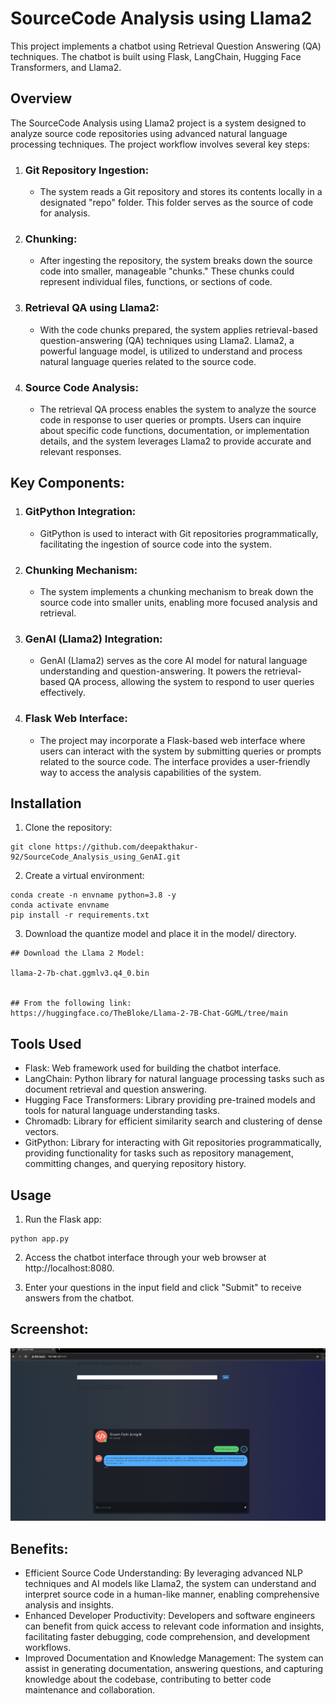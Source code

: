 # SourceCode Analysis using Llama2

This project implements a chatbot using Retrieval Question Answering (QA) techniques. The chatbot is built using Flask, LangChain, Hugging Face Transformers, and Llama2.

## Overview
The SourceCode Analysis using Llama2 project is a system designed to analyze source code repositories using advanced natural language processing techniques. The project workflow involves several key steps:

1. ### Git Repository Ingestion:
    * The system reads a Git repository and stores its contents locally in a designated "repo" folder. This folder serves as the source of code for analysis.
2. ### Chunking:
    * After ingesting the repository, the system breaks down the source code into smaller, manageable "chunks." These chunks could represent individual files, functions, or sections of code.
3. ### Retrieval QA using Llama2:
    * With the code chunks prepared, the system applies retrieval-based question-answering (QA) techniques using Llama2. Llama2, a powerful language model, is utilized to understand and process natural language queries related to the source code.
4. ### Source Code Analysis:
    * The retrieval QA process enables the system to analyze the source code in response to user queries or prompts. Users can inquire about specific code functions, documentation, or implementation details, and the system leverages Llama2 to provide accurate and relevant responses.

## Key Components:
1. ### GitPython Integration:
    * GitPython is used to interact with Git repositories programmatically, facilitating the ingestion of source code into the system.
2. ### Chunking Mechanism:
    * The system implements a chunking mechanism to break down the source code into smaller units, enabling more focused analysis and retrieval.
3. ### GenAI (Llama2) Integration:
    * GenAI (Llama2) serves as the core AI model for natural language understanding and question-answering. It powers the retrieval-based QA process, allowing the system to respond to user queries effectively.
4. ### Flask Web Interface:
    * The project may incorporate a Flask-based web interface where users can interact with the system by submitting queries or prompts related to the source code. The interface provides a user-friendly way to access the analysis capabilities of the system.

## Installation
1. Clone the repository:
```
git clone https://github.com/deepakthakur-92/SourceCode_Analysis_using_GenAI.git
```

2. Create a virtual environment:

```
conda create -n envname python=3.8 -y
conda activate envname
pip install -r requirements.txt
```

3. Download the quantize model and place it in the model/ directory.
```
## Download the Llama 2 Model:

llama-2-7b-chat.ggmlv3.q4_0.bin


## From the following link:
https://huggingface.co/TheBloke/Llama-2-7B-Chat-GGML/tree/main
```


## Tools Used
* Flask: Web framework used for building the chatbot interface.
* LangChain: Python library for natural language processing tasks such as document retrieval and question answering.
* Hugging Face Transformers: Library providing pre-trained models and tools for natural language understanding tasks.
* Chromadb: Library for efficient similarity search and clustering of dense vectors.
* GitPython: Library for interacting with Git repositories programmatically, providing functionality for tasks such as repository management, committing changes, and querying repository history.

## Usage
1. Run the Flask app:

```
python app.py
```
2. Access the chatbot interface through your web browser at http://localhost:8080.

3. Enter your questions in the input field and click "Submit" to receive answers from the chatbot.

## Screenshot:

![alt text](image-1.png)

## Benefits:
* Efficient Source Code Understanding: By leveraging advanced NLP techniques and AI models like Llama2, the system can understand and interpret source code in a human-like manner, enabling comprehensive analysis and insights.
* Enhanced Developer Productivity: Developers and software engineers can benefit from quick access to relevant code information and insights, facilitating faster debugging, code comprehension, and development workflows.
* Improved Documentation and Knowledge Management: The system can assist in generating documentation, answering questions, and capturing knowledge about the codebase, contributing to better code maintenance and collaboration.